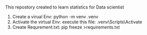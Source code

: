 This repostory created to learn statistics for Data scientist

1. Create a virual Env: 
    python -m venv .venv
2. Activate the virtual Env: 
     execute this file: .venv\Scripts\Activate
3. Create Requrement.txt: 
     pip freeze >requirements.txt